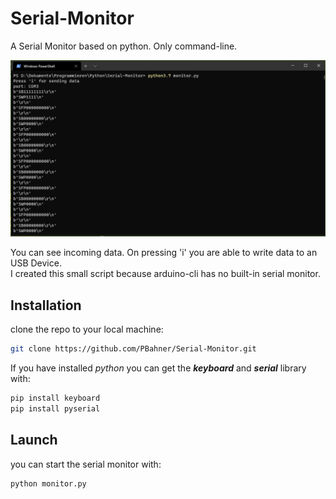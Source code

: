 # Serial-Monitor
A Serial Monitor based on python. Only command-line.

![preview](screenshot.png)

You can see incoming data. On pressing 'i' you are able to write data to an USB Device.\
I created this small script because arduino-cli has no built-in serial monitor.

## Installation
clone the repo to your local machine:
```bash
git clone https://github.com/PBahner/Serial-Monitor.git
```
If you have installed _python_ you can get the ___keyboard___ and ___serial___ library with:
```bash
pip install keyboard
pip install pyserial
```
## Launch
you can start the serial monitor with:
```bash
python monitor.py
```